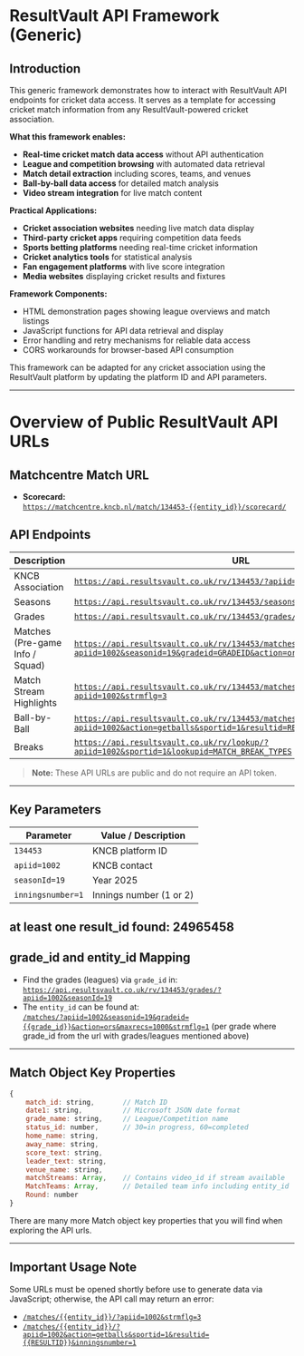 # ResultVault API Framework (Generic)

## Introduction

This generic framework demonstrates how to interact with ResultVault API endpoints for cricket data access. It serves as a template for accessing cricket match information from any ResultVault-powered cricket association.

**What this framework enables:**
- **Real-time cricket match data access** without API authentication
- **League and competition browsing** with automated data retrieval
- **Match detail extraction** including scores, teams, and venues
- **Ball-by-ball data access** for detailed match analysis
- **Video stream integration** for live match content

**Practical Applications:**
- **Cricket association websites** needing live match data display
- **Third-party cricket apps** requiring competition data feeds
- **Sports betting platforms** needing real-time cricket information
- **Cricket analytics tools** for statistical analysis
- **Fan engagement platforms** with live score integration
- **Media websites** displaying cricket results and fixtures

**Framework Components:**
- HTML demonstration pages showing league overviews and match listings
- JavaScript functions for API data retrieval and display
- Error handling and retry mechanisms for reliable data access
- CORS workarounds for browser-based API consumption

This framework can be adapted for any cricket association using the ResultVault platform by updating the platform ID and API parameters.

---

# Overview of Public ResultVault API URLs

## Matchcentre Match URL

- **Scorecard:**  
    [`https://matchcentre.kncb.nl/match/134453-{{entity_id}}/scorecard/`](https://matchcentre.kncb.nl/match/134453-{{entity_id}}/scorecard/)

## API Endpoints

| Description                    | URL |
|--------------------------------|-----|
| KNCB Association               | [`https://api.resultsvault.co.uk/rv/134453/?apiid=1002`](https://api.resultsvault.co.uk/rv/134453/?apiid=1002) |
| Seasons                        | [`https://api.resultsvault.co.uk/rv/134453/seasons/?apiid=1002`](https://api.resultsvault.co.uk/rv/134453/seasons/?apiid=1002) |
| Grades                         | [`https://api.resultsvault.co.uk/rv/134453/grades/?apiid=1002&seasonId=19`](https://api.resultsvault.co.uk/rv/134453/grades/?apiid=1002&seasonId=19) |
| Matches (Pre-game Info / Squad)| [`https://api.resultsvault.co.uk/rv/134453/matches/?apiid=1002&seasonid=19&gradeid=GRADEID&action=ors&maxrecs=1000&strmflg=1`](https://api.resultsvault.co.uk/rv/134453/matches/?apiid=1002&seasonid=19&gradeid=GRADEID&action=ors&maxrecs=1000&strmflg=1) |
| Match Stream Highlights        | [`https://api.resultsvault.co.uk/rv/134453/matches/{{entity_id}}/?apiid=1002&strmflg=3`](https://api.resultsvault.co.uk/rv/134453/matches/{{entity_id}}/?apiid=1002&strmflg=3) |
| Ball-by-Ball                   | [`https://api.resultsvault.co.uk/rv/134453/matches/{{entity_id}}/?apiid=1002&action=getballs&sportid=1&resultid=RESULTID&inningsnumber=1`](https://api.resultsvault.co.uk/rv/134453/matches/{{entity_id}}/?apiid=1002&action=getballs&sportid=1&resultid=RESULTID&inningsnumber=1) |
| Breaks                         | [`https://api.resultsvault.co.uk/rv/lookup/?apiid=1002&sportid=1&lookupid=MATCH_BREAK_TYPES`](https://api.resultsvault.co.uk/rv/lookup/?apiid=1002&sportid=1&lookupid=MATCH_BREAK_TYPES) |

> **Note:** These API URLs are public and do not require an API token.

---

## Key Parameters

| Parameter         | Value / Description              |
|-------------------|---------------------------------|
| `134453`          | KNCB platform ID                 |
| `apiid=1002`      | KNCB contact                     |
| `seasonId=19`     | Year 2025                        |
| `inningsnumber=1` | Innings number (1 or 2)          |
at least one result_id found: 24965458
---

## grade_id and entity_id Mapping

- Find the grades (leagues) via `grade_id` in:  
    [`https://api.resultsvault.co.uk/rv/134453/grades/?apiid=1002&seasonId=19`](https://api.resultsvault.co.uk/rv/134453/grades/?apiid=1002&seasonId=19)
- The `entity_id` can be found at:  
    [`/matches/?apiid=1002&seasonid=19&gradeid={{grade_id}}&action=ors&maxrecs=1000&strmflg=1`](https://api.resultsvault.co.uk/rv/134453/matches/?apiid=1002&seasonid=19&gradeid=grade_id&action=ors&maxrecs=1000&strmflg=1) (per grade where  grade_id from the url with grades/leagues mentioned above)

---

## Match Object Key Properties

```js
{
    match_id: string,       // Match ID
    date1: string,          // Microsoft JSON date format
    grade_name: string,     // League/Competition name
    status_id: number,      // 30=in progress, 60=completed
    home_name: string,      
    away_name: string,      
    score_text: string,     
    leader_text: string,    
    venue_name: string,     
    matchStreams: Array,    // Contains video_id if stream available
    MatchTeams: Array,      // Detailed team info including entity_id
    Round: number           
}
```
There are many more Match object key properties that you will find when exploring the API urls.

---

## Important Usage Note

Some URLs must be opened shortly before use to generate data via JavaScript; otherwise, the API call may return an error:

- [`/matches/{{entity_id}}/?apiid=1002&strmflg=3`](https://api.resultsvault.co.uk/rv/134453/matches/{{entity_id}}/?apiid=1002&strmflg=3)
- [`/matches/{{entity_id}}/?apiid=1002&action=getballs&sportid=1&resultid={{RESULTID}}&inningsnumber=1`](https://api.resultsvault.co.uk/rv/134453/matches/{{entity_id}}/?apiid=1002&action=getballs&sportid=1&resultid={{RESULTID}}&inningsnumber=1)